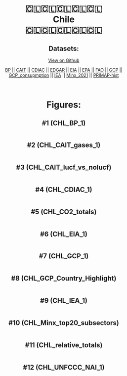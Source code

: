 
<center>
<h1 align="center">
🇨🇱🇨🇱🇨🇱🇨🇱🇨🇱
<br>
Chile
<br>
🇨🇱🇨🇱🇨🇱🇨🇱🇨🇱
</h1>
<h2>Datasets:</h2>
<p><a href="https://github.com/dquintani/GreenhouseData/tree/master/country_data/CHL_Chile/data">View on Github</a>
<br></p><p><a href="data/CHL_BP.csv">BP</a> || <a href="data/CHL_CAIT.csv">CAIT</a> || <a href="data/CHL_CDIAC.csv">CDIAC</a> || <a href="data/CHL_EDGAR.csv">EDGAR</a> || <a href="data/CHL_EIA.csv">EIA</a> || <a href="data/CHL_EPA.csv">EPA</a> || <a href="data/CHL_FAO.csv">FAO</a> || <a href="data/CHL_GCP.csv">GCP</a> || <a href="data/CHL_GCP_consupmption.csv">GCP_consupmption</a> || <a href="data/CHL_IEA.csv">IEA</a> || <a href="data/CHL_Minx_2021.csv">Minx_2021</a> || <a href="data/CHL_PRIMAP-hist.csv">PRIMAP-hist</a></p><p><br></p>
<h1>Figures:</h1><h2>#1 (CHL_BP_1)</h2>
<p><img alt="" src="figures/CHL_BP_1.png" /></p><h2>#2 (CHL_CAIT_gases_1)</h2>
<p><img alt="" src="figures/CHL_CAIT_gases_1.png" /></p><h2>#3 (CHL_CAIT_lucf_vs_nolucf)</h2>
<p><img alt="" src="figures/CHL_CAIT_lucf_vs_nolucf.png" /></p><h2>#4 (CHL_CDIAC_1)</h2>
<p><img alt="" src="figures/CHL_CDIAC_1.png" /></p><h2>#5 (CHL_CO2_totals)</h2>
<p><img alt="" src="figures/CHL_CO2_totals.png" /></p><h2>#6 (CHL_EIA_1)</h2>
<p><img alt="" src="figures/CHL_EIA_1.png" /></p><h2>#7 (CHL_GCP_1)</h2>
<p><img alt="" src="figures/CHL_GCP_1.png" /></p><h2>#8 (CHL_GCP_Country_Highlight)</h2>
<p><img alt="" src="figures/CHL_GCP_Country_Highlight.png" /></p><h2>#9 (CHL_IEA_1)</h2>
<p><img alt="" src="figures/CHL_IEA_1.png" /></p><h2>#10 (CHL_Minx_top20_subsectors)</h2>
<p><img alt="" src="figures/CHL_Minx_top20_subsectors.png" /></p><h2>#11 (CHL_relative_totals)</h2>
<p><img alt="" src="figures/CHL_relative_totals.png" /></p><h2>#12 (CHL_UNFCCC_NAI_1)</h2>
<p><img alt="" src="figures/CHL_UNFCCC_NAI_1.png" /></p>